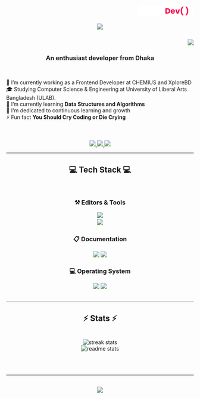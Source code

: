 <img align="right" width="150px" src="https://github.com/rahatcodes/rahatcodes/blob/main/Web-Sized-dark.png"/>


<h1 align="center">
    <img src="https://readme-typing-svg.herokuapp.com/?font=Righteous&size=35&center=true&vCenter=true&width=500&height=70&duration=4000&lines=Hi+There!+👋;+I'm+Rahat+Talukder!;" />
</h1>
<img align="right" src="https://visitor-badge.laobi.icu/badge?page_id=rahatcodes.rahatcodes" /><br>
<h3 align="center">An enthusiast developer from Dhaka</h3>

<br/>

<div align="left">
 
 🔭 I’m currently working as a Frontend Developer at CHEMIUS and XploreBD<br>
 🎓 Studying Computer Science & Engineering at University of Liberal Arts Bangladesh (ULAB).<br>
 🌱 I’m currently learning **Data Structures and Algorithms**<br>
💬 I'm dedicated to continuous learning and growth<br>
⚡ Fun fact **You Should Cry Coding or Die Crying**<br><br><br>

 </div>
 
<div align="center"> 
  <a href="mailto:hello@rahatdev.tech">
    <img src="https://img.shields.io/badge/Gmail-333333?style=for-the-badge&logo=gmail&logoColor=red" />
  </a>
  <a href="https://www.linkedin.com/in/rahattalukder/" target="_blank">
    <img src="https://img.shields.io/badge/LinkedIn-0077B5?style=for-the-badge&logo=linkedin&logoColor=white" target="_blank" />
  </a>
  <a href="https://rahatdev.tech" target="_blank">
     <img src="https://img.shields.io/badge/Portfolio-FF5722?style=for-the-badge&logo=todoist&logoColor=white" target="_blank" /> <!-- sqlite, safari, google-chrome are other good icon options -->
  </a>
</div>

 <hr/>
 
<h2 align="center">💻 Tech Stack 💻</h2>
<br/>
<div align="center">
    <h3 align="center">⚒️ Editors & Tools </h3>
    <img src="https://skillicons.dev/icons?i=vscode,html,css,github,wordpress,figma,git" /><br>
    <img src="https://skillicons.dev/icons?i=c,javascript,photoshop,illustrator,react,nextjs,cpp" /><br>
    <h3 align="center">📋 Documentation </h3>
     <img src="https://img.shields.io/badge/markdown-%23000000.svg?style=for-the-badge&logo=markdown&logoColor=white" />
    <img src="https://img.shields.io/badge/GitHub%20Pages-222222?style=for-the-badge&logo=GitHub%20Pages&logoColor=white" /><br>
    <h3 align="center">💻 Operating System </h3>
     <img src="https://img.shields.io/badge/Linux-FCC624?style=for-the-badge&logo=linux&logoColor=black" />
    <img src="https://img.shields.io/badge/Windows-0078D6?style=for-the-badge&logo=windows&logoColor=white" /><br>
</div>

<br/>
<hr/>

<!--<div align="center">
  <h2>🐍 My Contributions 🐍</h2>
  <br>
  <img alt="snake eating my contributions" src="https://raw.githubusercontent.com/salesp07/salesp07/output/github-contribution-grid-snake.svg" />
  
  <br/><br/><br/>
</div>

<hr/>-->

<h2 align="center">⚡ Stats ⚡</h2>
<br>
<div align=center>
    <img width=390 src="https://github-readme-streak-stats-salesp07.vercel.app/?user=rahatcodes&count_private=true&theme=react&border_radius=10" alt="streak stats"/>
    <br>
    <img width=390 src="https://github-readme-stats-salesp07.vercel.app/api?username=rahatcodes&count_private=true&show_icons=true&theme=react&rank_icon=github&border_radius=10" alt="readme stats" />
  
</div>

<br/><br/>

<hr/>

<br/>

<div align="center">
<a href="https://rahatdev.tech" target="_blank">
     <img src="https://img.shields.io/badge/Check Me Out-FF5722?style=for-the-badge&logo=actix&logoColor=white" target="_blank" /> <!-- sqlite, safari, google-chrome are other good icon options -->
  </a>
</div>

<br/>
